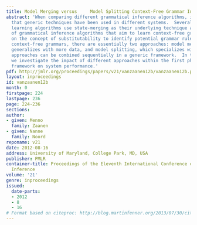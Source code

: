 ```yaml
---
title: Model Merging versus     Model Splitting Context-Free Grammar Induction
abstract: 'When comparing different grammatical inference algorithms, it becomes evident
  that generic techniques have been used in different systems.  Several finite-state
  learning algorithms use state-merging as their underlying technique and a collection
  of grammatical inference algorithms that aim to learn context-free grammars build
  on the concept of substitutability to identify potential grammar rules. When learning
  context-free grammars, there are essentially two approaches: model merging, which
  generalizes with more data, and model splitting, which specializes with more data.  Both
  approaches can be combined sequentially in a generic framework.  In this article,
  we investigate the impact of different approaches within the first phase of the
  framework on system performance.'
pdf: http://jmlr.org/proceedings/papers/v21/vanzaanen12b/vanzaanen12b.pdf
layout: inproceedings
id: vanzaanen12b
month: 0
firstpage: 224
lastpage: 236
page: 224-236
sections: 
author:
- given: Menno
  family: Zaanen
- given: Nanne
  family: Noord
reponame: v21
date: 2012-08-16
address: University of Maryland, College Park, MD, USA
publisher: PMLR
container-title: Proceedings of the Eleventh International Conference on Grammatical
  Inference
volume: '21'
genre: inproceedings
issued:
  date-parts:
  - 2012
  - 8
  - 16
# Format based on citeproc: http://blog.martinfenner.org/2013/07/30/citeproc-yaml-for-bibliographies/
---
```

